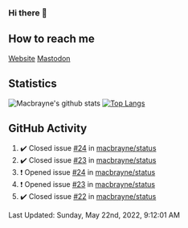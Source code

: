 ### Hi there 👋
## How to reach me
[Website](https://macbrayne.de)
[Mastodon](https://norden.social/@florentin)
<!--
Missing: Email
-->
## Statistics
![Macbrayne's github stats](https://github-readme-stats.vercel.app/api?username=macbrayne&count_private=true&show_icons=true&hide_rank=true&custom_title=macbrayne's%20GitHub%20Stats)
[![Top Langs](https://github-readme-stats.vercel.app/api/top-langs/?username=macbrayne&exclude_repo=liftron&layout=compact)](https://github.com/anuraghazra/github-readme-stats)
## GitHub Activity

<!--RECENT_ACTIVITY:start-->
1. ✔️ Closed issue [#24](https://github.com/macbrayne/status/issues/24) in [macbrayne/status](https://github.com/macbrayne/status)
2. ✔️ Closed issue [#23](https://github.com/macbrayne/status/issues/23) in [macbrayne/status](https://github.com/macbrayne/status)
3. ❗️ Opened issue [#24](https://github.com/macbrayne/status/issues/24) in [macbrayne/status](https://github.com/macbrayne/status)
4. ❗️ Opened issue [#23](https://github.com/macbrayne/status/issues/23) in [macbrayne/status](https://github.com/macbrayne/status)
5. ✔️ Closed issue [#22](https://github.com/macbrayne/status/issues/22) in [macbrayne/status](https://github.com/macbrayne/status)
<!--RECENT_ACTIVITY:end-->

<!--RECENT_ACTIVITY:last_update-->
Last Updated: Sunday, May 22nd, 2022, 9:12:01 AM
<!--RECENT_ACTIVITY:last_update_end-->


<!--
**macbrayne/macbrayne** is a ✨ _special_ ✨ repository because its `README.md` (this file) appears on your GitHub profile.

Here are some ideas to get you started:

- 🔭 I’m currently working on ...
- 🌱 I’m currently learning ...
- 👯 I’m looking to collaborate on ...
- 🤔 I’m looking for help with ...
- 💬 Ask me about ...
- 📫 How to reach me: ...
- 😄 Pronouns: ...
- ⚡ Fun fact: ...
-->
